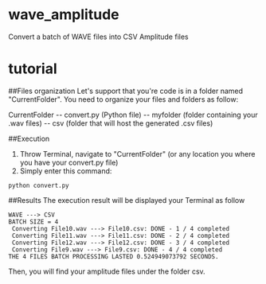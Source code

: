 # wave_amplitude
Convert a batch of WAVE files into CSV Amplitude files

# tutorial

##Files organization
Let's support that you're code is in a folder named "CurrentFolder". You need to organize your files and folders as follow:

CurrentFolder
-- convert.py (Python file)
-- myfolder (folder containing your .wav files)
-- csv (folder that will host the generated .csv files)

##Execution
1. Throw Terminal, navigate to "CurrentFolder" (or any location you where you have your convert.py file)
2. Simply enter this command: 
```
python convert.py
```

##Results
The execution result will be displayed your Terminal as follow

```
WAVE ---> CSV
BATCH SIZE = 4
 Converting File10.wav ---> File10.csv: DONE - 1 / 4 completed
 Converting File11.wav ---> File11.csv: DONE - 2 / 4 completed
 Converting File12.wav ---> File12.csv: DONE - 3 / 4 completed
 Converting File9.wav ---> File9.csv: DONE - 4 / 4 completed
THE 4 FILES BATCH PROCESSING LASTED 0.524949073792 SECONDS.
```

Then, you will find your amplitude files under the folder csv.

